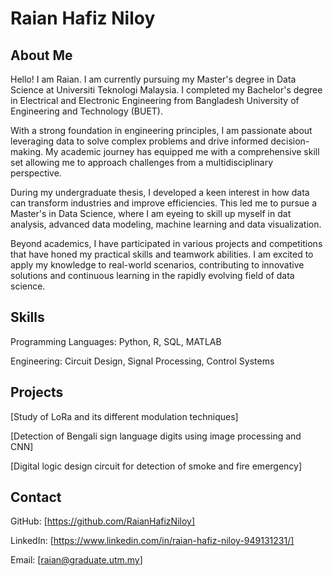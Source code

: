 # Raian Hafiz Niloy




## About Me
Hello! I am Raian. I am currently pursuing my Master's degree in Data Science at Universiti Teknologi Malaysia. I completed my Bachelor's degree in Electrical and Electronic Engineering from Bangladesh University of Engineering and Technology (BUET). 

With a strong foundation in engineering principles, I am passionate about leveraging data to solve complex problems and drive informed decision-making. My academic journey has equipped me with a comprehensive skill set allowing me to approach challenges from a multidisciplinary perspective.

During my undergraduate thesis, I developed a keen interest in how data can transform industries and improve efficiencies. This led me to pursue a Master's in Data Science, where I am eyeing to skill up myself in dat analysis, advanced data modeling, machine learning and data visualization.

Beyond academics, I have participated in various projects and competitions that have honed my practical skills and teamwork abilities. I am excited to apply my knowledge to real-world scenarios, contributing to innovative solutions and continuous learning in the rapidly evolving field of data science.

## Skills
Programming Languages: Python, R, SQL, MATLAB

Engineering: Circuit Design, Signal Processing, Control Systems

## Projects
[Study of LoRa and its different modulation techniques]

[Detection of Bengali sign language digits using image processing and CNN]

[Digital logic design circuit for detection of smoke and fire emergency]

## Contact
GitHub: [https://github.com/RaianHafizNiloy]

LinkedIn: [https://www.linkedin.com/in/raian-hafiz-niloy-949131231/]

Email: [raian@graduate.utm.my]
